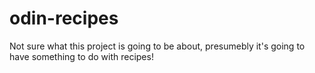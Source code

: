 # odin-recipes

Not sure what this project is going to be about, presumebly it's going to have something to do with recipes!